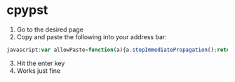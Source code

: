 # cpypst
1. Go to the desired page
2. Copy and paste the following into your address bar:
```js
javascript:var allowPaste=function(a){a.stopImmediatePropagation();return true};document.addEventListener("paste",allowPaste,true);var allowCopy=function(a){a.stopImmediatePropagation();return true};document.addEventListener("copy",allowCopy,true);var allowCut=function(a){a.stopImmediatePropagation();return true};document.addEventListener("cut",allowCut,true);
```
3. Hit the enter key
4. Works just fine
